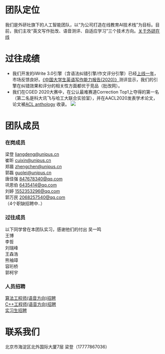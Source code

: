 # 团队定位
  我们是外研社旗下的人工智能团队，以“为公司打造在线教育AI技术栈”为目标。目前，我们主攻“英文写作批改、语音测评、自适应学习”三个技术方向。[关于外研在线](https://book.yunzhan365.com/jivf/fpgo/mobile/index.html)
# 过往成绩 
-   我们开发的iWrite 3.0引擎（含语法纠错引擎/作文评分引擎）已经[上线一年](http://iwrite.unipus.cn/)，市场反馈良好。[《中国大学生英语写作能力报告(2020)》](https://reader.gmw.cn/2020-07/27/content_34032542.htm)测评显示，我们的引擎在纠错效果和评分的相关性方面都优于竞品（批改网）。  
-   我们在CGED 2020大赛中，在公认最难赛道Correction Top1上夺得的第一名（第二名是科大讯飞与哈工大联合实验室），并在AACL2020发表学术论文，论文被[ACL anthology](https://www.aclweb.org/anthology/2020.nlptea-1.8/) 收录。
![](https://unipus-ai.github.io/CGED_correction_top1.jpg)

# 团队成员
###  在岗成员
梁登    liangdeng@unipus.cn  
崔昕   cuixin@unipus.cn  
郑晨   zhengchen@unipus.cn  
郭磊   guolei@unipus.cn  
唐佳强   847678340@qq.com  
巩恩伯   6435414@qq.com  
刘婷     1552353296@qq.com  
郭万民    2068257540@qq.com  
（4个职缺招聘中..）

###  过往成员
以下同学曾在本团队实习，感谢他们的付出
吴一鸣  
王博  
李哲  
刘瑞峰  
王森浩  
熊袖璋  
容珩桥  
郭柯宇  

### 人员招聘
[算法工程师(语音方向)招聘](https://www.lagou.com/jobs/8028971.html)  
[C++工程师(语音方向)招聘](https://www.lagou.com/jobs/8028985.html)  
[实习生招聘](https://www.lagou.com/jobs/5979292.html)  

# 联系我们
北京市海淀区北外国际大厦7层    梁登（17777867036）  

